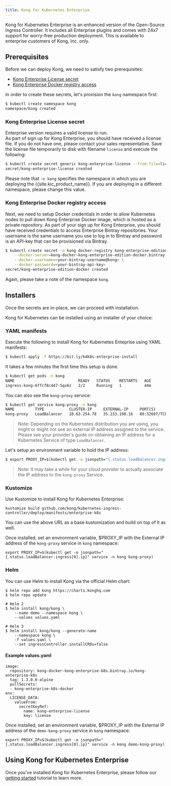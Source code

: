 ```yaml
---
title: Kong for Kubernetes Enterprise
---
```


Kong for Kubernetes Enterprise is an enhanced version of
the Open-Source Ingress Controller. It includes all
Enterprise plugins and comes with 24x7 support for worry-free
production deployment.
This is available to enterprise customers of Kong, Inc. only.

## Prerequisites

Before we can deploy Kong, we need to satisfy two
prerequisites:

- [Kong Enterprise License secret](#kong-enterprise-license-secret)
- [Kong Enterprise Docker registry access](#kong-enterprise-docker-registry-access)

In order to create these secrets, let's provision the `kong`
namespace first:

```bash
$ kubectl create namespace kong
namespace/kong created
```

### Kong Enterprise License secret

Enterprise version requires a valid license to run.  
As part of sign up for Kong Enterprise, you should have received a license file.
If you do not have one, please contact your sales representative.
Save the license file temporarily to disk with filename `license`
and execute the following:

```bash
$ kubectl create secret generic kong-enterprise-license --from-file=license=./license.json -n kong
secret/kong-enterprise-license created
```

Please note that `-n kong` specifies the namespace in which you are deploying
  the {{site.kic_product_name}}. If you are deploying in a different namespace,
  please change this value.

### Kong Enterprise Docker registry access

Next, we need to setup Docker credentials in order to allow Kubernetes
nodes to pull down Kong Enterprise Docker image, which is hosted as a private
repository.
As part of your sign up for Kong Enterprise, you should have received
credentials to access Enterprise Bintray repositories.
Your username is the same username you use
to log in to Bintray and password
is an API-key that can be provisioned via Bintray.

```bash
$ kubectl create secret -n kong docker-registry kong-enterprise-edition-docker \
    --docker-server=kong-docker-kong-enterprise-edition-docker.bintray.io \
    --docker-username=<your-bintray-username@kong> \
    --docker-password=<your-bintray-api-key>
secret/kong-enterprise-edition-docker created
```

Again, please take a note of the namespace `kong`.

## Installers

Once the secrets are in-place, we can proceed with installation.

Kong for Kubernetes can be installed using an installer of
your choice:

### YAML manifests

Execute the following to install Kong for Kubernetes Enteprise using YAML
manifests:

```bash
$ kubectl apply -f https://bit.ly/k4k8s-enterprise-install
```

It takes a few minutes the first time this setup is done.

```bash
$ kubectl get pods -n kong
NAME                            READY   STATUS    RESTARTS   AGE
ingress-kong-6ffcf8c447-5qv6z   2/2     Running   1          44m
```

You can also see the `kong-proxy` service:

```bash
$ kubectl get service kong-proxy -n kong
NAME         TYPE           CLUSTER-IP     EXTERNAL-IP     PORT(S)                      AGE
kong-proxy   LoadBalancer   10.63.254.78   35.233.198.16   80:32697/TCP,443:32365/TCP   22h
```

> Note: Depending on the Kubernetes distribution you are using, you might or might
not see an external IP address assigned to the service. Please see
your provider's guide on obtaining an IP address for a Kubernetes Service of
type `LoadBalancer`.

Let's setup an environment variable to hold the IP address:

```bash
$ export PROXY_IP=$(kubectl get -o jsonpath="{.status.loadBalancer.ingress[0].ip}" service -n kong kong-proxy)
```

> Note: It may take a while for your cloud provider to actually associate the
IP address to the `kong-proxy` Service.

### Kustomize

Use Kustomize to install Kong for Kubernetes Enterprise:

```
kustomize build github.com/kong/kubernetes-ingress-controller/deploy/manifests/enterprise-k8s
```

You can use the above URL as a base kustomization and build on top of it
as well.

Once installed, set an environment variable, $PROXY_IP with the External IP address of
the `kong-proxy` service in `kong` namespace:

```
export PROXY_IP=$(kubectl get -o jsonpath="{.status.loadBalancer.ingress[0].ip}" service -n kong kong-proxy)
```

### Helm

You can use Helm to install Kong via the official Helm chart:

```
$ helm repo add kong https://charts.konghq.com
$ helm repo update

# Helm 2
$ helm install kong/kong \
    --name demo --namespace kong \
    --values values.yaml

# Helm 3
$ helm install kong/kong --generate-name
    --namespace kong \
    -f values.yaml \
    --set ingressController.installCRDs=false
```

#### Example values.yaml
```
image:
  repository: kong-docker-kong-enterprise-k8s.bintray.io/kong-enterprise-k8s
  tag: 1.3.0.0-alpine
  pullSecrets:
  - kong-enterprise-k8s-docker
env:
  LICENSE_DATA:
    valueFrom:
      secretKeyRef:
        name: kong-enterprise-license
        key: license
```

Once installed, set an environment variable, $PROXY_IP with the External IP address of
the `demo-kong-proxy` service in `kong` namespace:

```
export PROXY_IP=$(kubectl get -o jsonpath="{.status.loadBalancer.ingress[0].ip}" service -n kong demo-kong-proxy)
```

## Using Kong for Kubernetes Enterprise

Once you've installed Kong for Kubernetes Enterprise, please follow our
[getting started](/kubernetes-ingress-controller/{{page.kong_version}}/guides/getting-started) tutorial to learn more.
